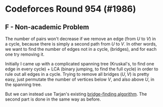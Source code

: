# Codeforces Round 954 (#1986)

## F - Non-academic Problem

The number of pairs won't decrease if we remove an edge (from $U$ to $V$) in a cycle, because there is simply a second path from $U$ to $V$. In other words, we want to find the number of edges not in a cycle, (bridges), and for each one try removing it.<br>

Initially I came up with a complicated spanning tree (Kruskal's, to find one edge in every cycle) + LCA (binary jumping, to find the full cycle) in order to rule out all edges in a cycle. Trying to remove all bridges ($U,V$) is pretty easy, just permutate the number of vertices below $V$, and also above $U$, in the spanning tree.

But we can instead use Tarjan's existing [bridge-finding algorithm](https://codeforces.com/blog/entry/71146).
The second part is done in the same way as before.